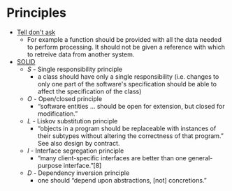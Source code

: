 # Principles
* [Tell don't ask](https://martinfowler.com/bliki/TellDontAsk.html)
    * For example a function should be provided with all the data needed to perform processing. It should not be given a reference with which to retreive data from another system.
* [SOLID](https://en.wikipedia.org/wiki/SOLID_(object-oriented_design))
    * _S_	- Single responsibility principle
        * a class should have only a single responsibility (i.e. changes to only one part of the software's specification should be able to affect the specification of the class)
    * _O_	- Open/closed principle
        * “software entities … should be open for extension, but closed for modification.”
    * _L_	- Liskov substitution principle
        * “objects in a program should be replaceable with instances of their subtypes without altering the correctness of that program.” See also design by contract.
    * _I_	- Interface segregation principle
        * “many client-specific interfaces are better than one general-purpose interface.”[8]
    * _D_	- Dependency inversion principle
        * one should “depend upon abstractions, [not] concretions.”